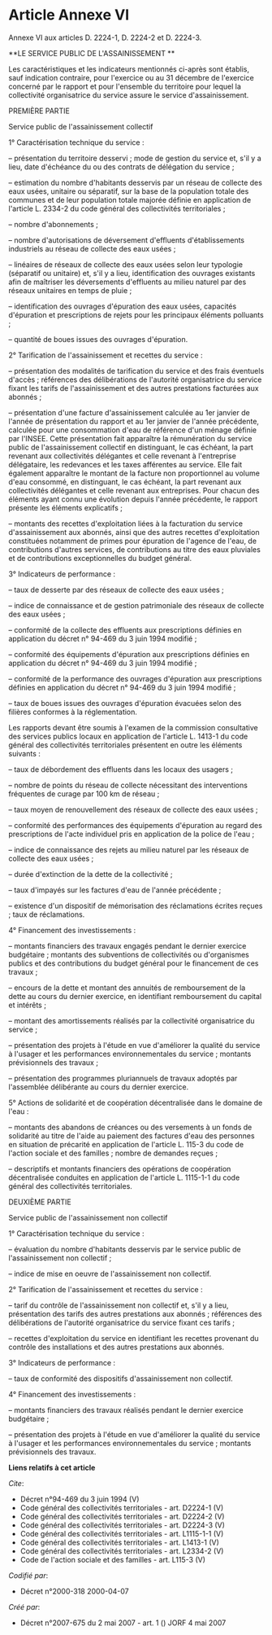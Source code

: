 # Article Annexe VI

Annexe VI aux articles D. 2224-1, D. 2224-2 et D. 2224-3.

**LE SERVICE PUBLIC DE L'ASSAINISSEMENT **

Les caractéristiques et les indicateurs mentionnés ci-après sont établis, sauf indication contraire, pour l'exercice ou au 31
décembre de l'exercice concerné par le rapport et pour l'ensemble du territoire pour lequel la collectivité organisatrice du
service assure le service d'assainissement.

PREMIÈRE PARTIE

Service public de l'assainissement collectif

1° Caractérisation technique du service :

– présentation du territoire desservi ; mode de gestion du service et, s'il y a lieu, date d'échéance du ou des contrats de
délégation du service ;

– estimation du nombre d'habitants desservis par un réseau de collecte des eaux usées, unitaire ou séparatif, sur la base de
la population totale des communes et de leur population totale majorée définie en application de l'article L. 2334-2 du code
général des collectivités territoriales ;

– nombre d'abonnements ;

– nombre d'autorisations de déversement d'effluents d'établissements industriels au réseau de collecte des eaux usées ;

– linéaires de réseaux de collecte des eaux usées selon leur typologie (séparatif ou unitaire) et, s'il y a lieu,
identification des ouvrages existants afin de maîtriser les déversements d'effluents au milieu naturel par des réseaux
unitaires en temps de pluie ;

– identification des ouvrages d'épuration des eaux usées, capacités d'épuration et prescriptions de rejets pour les
principaux éléments polluants ;

– quantité de boues issues des ouvrages d'épuration.

2° Tarification de l'assainissement et recettes du service :

– présentation des modalités de tarification du service et des frais éventuels d'accès ; références des délibérations de
l'autorité organisatrice du service fixant les tarifs de l'assainissement et des autres prestations facturées aux abonnés ;

– présentation d'une facture d'assainissement calculée au 1er janvier de l'année de présentation du rapport et au 1er janvier
de l'année précédente, calculée pour une consommation d'eau de référence d'un ménage définie par l'INSEE. Cette présentation
fait apparaître la rémunération du service public de l'assainissement collectif en distinguant, le cas échéant, la part
revenant aux collectivités délégantes et celle revenant à l'entreprise délégataire, les redevances et les taxes afférentes au
service. Elle fait également apparaître le montant de la facture non proportionnel au volume d'eau consommé, en distinguant,
le cas échéant, la part revenant aux collectivités délégantes et celle revenant aux entreprises. Pour chacun des éléments
ayant connu une évolution depuis l'année précédente, le rapport présente les éléments explicatifs ;

– montants des recettes d'exploitation liées à la facturation du service d'assainissement aux abonnés, ainsi que des autres
recettes d'exploitation constituées notamment de primes pour épuration de l'agence de l'eau, de contributions d'autres
services, de contributions au titre des eaux pluviales et de contributions exceptionnelles du budget général.

3° Indicateurs de performance :

– taux de desserte par des réseaux de collecte des eaux usées ;

– indice de connaissance et de gestion patrimoniale des réseaux de collecte des eaux usées ;

– conformité de la collecte des effluents aux prescriptions définies en application du décret n° 94-469 du 3 juin 1994
modifié ;

– conformité des équipements d'épuration aux prescriptions définies en application du décret n° 94-469 du 3 juin 1994
modifié ;

– conformité de la performance des ouvrages d'épuration aux prescriptions définies en application du décret n° 94-469 du 3
juin 1994 modifié ;

– taux de boues issues des ouvrages d'épuration évacuées selon des filières conformes à la réglementation.

Les rapports devant être soumis à l'examen de la commission consultative des services publics locaux en application de
l'article L. 1413-1 du code général des collectivités territoriales présentent en outre les éléments suivants :

– taux de débordement des effluents dans les locaux des usagers ;

– nombre de points du réseau de collecte nécessitant des interventions fréquentes de curage par 100 km de réseau ;

– taux moyen de renouvellement des réseaux de collecte des eaux usées ;

– conformité des performances des équipements d'épuration au regard des prescriptions de l'acte individuel pris en
application de la police de l'eau ;

– indice de connaissance des rejets au milieu naturel par les réseaux de collecte des eaux usées ;

– durée d'extinction de la dette de la collectivité ;

– taux d'impayés sur les factures d'eau de l'année précédente ;

– existence d'un dispositif de mémorisation des réclamations écrites reçues ; taux de réclamations.

4° Financement des investissements :

– montants financiers des travaux engagés pendant le dernier exercice budgétaire ; montants des subventions de collectivités
ou d'organismes publics et des contributions du budget général pour le financement de ces travaux ;

– encours de la dette et montant des annuités de remboursement de la dette au cours du dernier exercice, en identifiant
remboursement du capital et intérêts ;

– montant des amortissements réalisés par la collectivité organisatrice du service ;

– présentation des projets à l'étude en vue d'améliorer la qualité du service à l'usager et les performances
environnementales du service ; montants prévisionnels des travaux ;

– présentation des programmes pluriannuels de travaux adoptés par l'assemblée délibérante au cours du dernier exercice.

5° Actions de solidarité et de coopération décentralisée dans le domaine de l'eau :

– montants des abandons de créances ou des versements à un fonds de solidarité au titre de l'aide au paiement des factures
d'eau des personnes en situation de précarité en application de l'article L. 115-3 du code de l'action sociale et des
familles ; nombre de demandes reçues ;

– descriptifs et montants financiers des opérations de coopération décentralisée conduites en application de l'article L.
1115-1-1 du code général des collectivités territoriales.

DEUXIÈME PARTIE

Service public de l'assainissement non collectif

1° Caractérisation technique du service :

– évaluation du nombre d'habitants desservis par le service public de l'assainissement non collectif ;

– indice de mise en oeuvre de l'assainissement non collectif.

2° Tarification de l'assainissement et recettes du service :

– tarif du contrôle de l'assainissement non collectif et, s'il y a lieu, présentation des tarifs des autres prestations aux
abonnés ; références des délibérations de l'autorité organisatrice du service fixant ces tarifs ;

– recettes d'exploitation du service en identifiant les recettes provenant du contrôle des installations et des autres
prestations aux abonnés.

3° Indicateurs de performance :

– taux de conformité des dispositifs d'assainissement non collectif.

4° Financement des investissements :

– montants financiers des travaux réalisés pendant le dernier exercice budgétaire ;

– présentation des projets à l'étude en vue d'améliorer la qualité du service à l'usager et les performances
environnementales du service ; montants prévisionnels des travaux.

**Liens relatifs à cet article**

_Cite_:

  - Décret n°94-469 du 3 juin 1994 (V)
  - Code général des collectivités territoriales - art. D2224-1 (V)
  - Code général des collectivités territoriales - art. D2224-2 (V)
  - Code général des collectivités territoriales - art. D2224-3 (V)
  - Code général des collectivités territoriales - art. L1115-1-1 (V)
  - Code général des collectivités territoriales - art. L1413-1 (V)
  - Code général des collectivités territoriales - art. L2334-2 (V)
  - Code de l'action sociale et des familles - art. L115-3 (V)

_Codifié par_:

  - Décret n°2000-318 2000-04-07

_Créé par_:

  - Décret n°2007-675 du 2 mai 2007 - art. 1 () JORF 4 mai 2007
